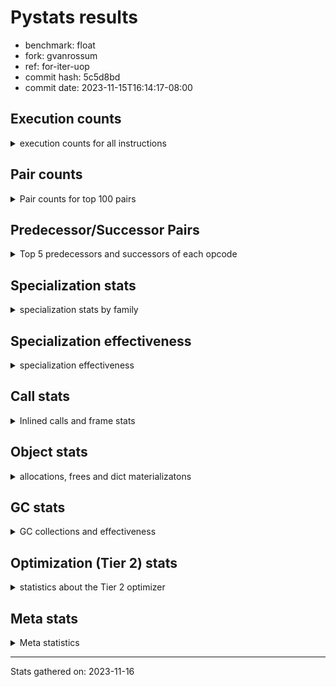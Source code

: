 
# Pystats results

- benchmark: float
- fork: gvanrossum
- ref: for-iter-uop
- commit hash: 5c5d8bd
- commit date: 2023-11-15T16:14:17-08:00

## Execution counts

<details>
<summary> execution counts for all instructions </summary>

|Name | Count | Self | Cumulative | Miss ratio | 
|---|---:|---:|---:|---:|
| LOAD_FAST | 247,999,920 | 25.0% | 25.0% |  |
| LOAD_ATTR_SLOT | 119,998,940 | 12.1% | 37.1% |  |
| STORE_FAST | 72,000,320 | 7.3% | 44.4% |  |
| STORE_ATTR_SLOT | 71,999,560 | 7.3% | 51.6% |  |
| BINARY_OP | 40,011,080 | 4.0% | 55.6% |  |
| LOAD_FAST_LOAD_FAST | 40,000,000 | 4.0% | 59.7% |  |
| LOAD_GLOBAL_MODULE | 32,000,100 | 3.2% | 62.9% |  |
| COPY | 32,000,000 | 3.2% | 66.1% |  |
| BINARY_OP_MULTIPLY_FLOAT | 31,999,920 | 3.2% | 69.4% |  |
| RESUME_CHECK | 24,000,040 | 2.4% | 71.8% | 0.0% |
| SWAP | 24,000,000 | 2.4% | 74.2% |  |
| CALL_BUILTIN_O | 23,999,940 | 2.4% | 76.6% |  |
| JUMP_BACKWARD | 23,999,920 | 2.4% | 79.0% |  |
| POP_JUMP_IF_FALSE | 23,999,840 | 2.4% | 81.5% |  |
| COMPARE_OP_FLOAT | 23,999,700 | 2.4% | 83.9% |  |
| LOAD_CONST | 16,000,400 | 1.6% | 85.5% |  |
| FOR_ITER_LIST | 16,000,040 | 1.6% | 87.1% |  |
| RETURN_CONST | 16,000,000 | 1.6% | 88.7% |  |
| BINARY_OP_ADD_FLOAT | 15,999,960 | 1.6% | 90.3% |  |
| CALL_PY_EXACT_ARGS | 15,999,940 | 1.6% | 91.9% |  |
| LOAD_ATTR_METHOD_NO_DICT | 15,999,880 | 1.6% | 93.5% |  |
| JUMP_FORWARD | 15,993,440 | 1.6% | 95.2% |  |
| CALL | 8,002,820 | 0.8% | 96.0% |  |
| POP_TOP | 8,000,160 | 0.8% | 96.8% |  |
| RETURN_VALUE | 8,000,160 | 0.8% | 97.6% |  |
| INTERPRETER_EXIT | 8,000,080 | 0.8% | 98.4% |  |
| FOR_ITER_RANGE | 8,000,060 | 0.8% | 99.2% |  |
| STORE_SUBSCR_LIST_INT | 7,999,980 | 0.8% | 100.0% |  |
| LOAD_ATTR | 840 | 0.0% | 100.0% |  |
| PUSH_NULL | 400 | 0.0% | 100.0% |  |
| STORE_ATTR | 400 | 0.0% | 100.0% |  |
| LOAD_GLOBAL | 320 | 0.0% | 100.0% |  |
| GET_ITER | 240 | 0.0% | 100.0% |  |
| COMPARE_OP | 160 | 0.0% | 100.0% |  |
| LOAD_DEREF | 160 | 0.0% | 100.0% |  |
| RESUME | 120 | 0.0% | 100.0% | 9,483.3% |
| FOR_ITER | 120 | 0.0% | 100.0% |  |
| LOAD_ATTR_MODULE | 120 | 0.0% | 100.0% |  |
| BINARY_SLICE | 80 | 0.0% | 100.0% |  |
| NOP | 80 | 0.0% | 100.0% |  |
| BUILD_LIST | 80 | 0.0% | 100.0% |  |
| CALL_FUNCTION_EX | 80 | 0.0% | 100.0% |  |
| COPY_FREE_VARS | 80 | 0.0% | 100.0% |  |
| BINARY_OP_SUBTRACT_FLOAT | 60 | 0.0% | 100.0% |  |
| BINARY_SUBSCR_LIST_INT | 60 | 0.0% | 100.0% |  |
| CALL_BUILTIN_CLASS | 60 | 0.0% | 100.0% |  |
| COMPARE_OP_INT | 60 | 0.0% | 100.0% |  |
| LOAD_GLOBAL_BUILTIN | 60 | 0.0% | 100.0% |  |
| BINARY_SUBSCR | 40 | 0.0% | 100.0% |  |
| STORE_SUBSCR | 40 | 0.0% | 100.0% |  |


</details>

## Pair counts

<details>
<summary> Pair counts for top 100 pairs </summary>

|Pair | Count | Self | Cumulative | 
|---|---:|---:|---:|
| LOAD_FAST LOAD_ATTR_SLOT | 95,998,720 | 9.7% | 9.7% |
| LOAD_ATTR_SLOT LOAD_FAST | 56,005,900 | 5.6% | 15.3% |
| LOAD_FAST STORE_ATTR_SLOT | 47,999,480 | 4.8% | 20.2% |
| STORE_FAST LOAD_FAST | 40,000,240 | 4.0% | 24.2% |
| STORE_ATTR_SLOT LOAD_FAST | 39,999,640 | 4.0% | 28.2% |
| LOAD_FAST_LOAD_FAST BINARY_OP_MULTIPLY_FLOAT | 31,999,840 | 3.2% | 31.5% |
| LOAD_FAST BINARY_OP | 24,000,120 | 2.4% | 33.9% |
| BINARY_OP SWAP | 24,000,000 | 2.4% | 36.3% |
| LOAD_FAST COPY | 24,000,000 | 2.4% | 38.7% |
| LOAD_GLOBAL_MODULE LOAD_FAST | 24,000,000 | 2.4% | 41.1% |
| LOAD_ATTR_SLOT STORE_FAST | 23,999,940 | 2.4% | 43.5% |
| COPY LOAD_ATTR_SLOT | 23,999,880 | 2.4% | 46.0% |
| STORE_FAST LOAD_GLOBAL_MODULE | 23,999,880 | 2.4% | 48.4% |
| SWAP STORE_ATTR_SLOT | 23,999,880 | 2.4% | 50.8% |
| POP_JUMP_IF_FALSE LOAD_FAST | 23,999,840 | 2.4% | 53.2% |
| COMPARE_OP_FLOAT POP_JUMP_IF_FALSE | 23,999,700 | 2.4% | 55.6% |
| LOAD_ATTR_SLOT COMPARE_OP_FLOAT | 23,999,640 | 2.4% | 58.1% |
| BINARY_OP LOAD_FAST | 16,000,000 | 1.6% | 59.7% |
| LOAD_CONST BINARY_OP | 16,000,000 | 1.6% | 61.3% |
| STORE_ATTR_SLOT RETURN_CONST | 15,999,960 | 1.6% | 62.9% |
| CALL_PY_EXACT_ARGS RESUME_CHECK | 15,999,940 | 1.6% | 64.5% |
| RESUME_CHECK LOAD_FAST | 15,999,940 | 1.6% | 66.1% |
| LOAD_FAST CALL_BUILTIN_O | 15,999,920 | 1.6% | 67.7% |
| BINARY_OP_MULTIPLY_FLOAT BINARY_OP_ADD_FLOAT | 15,999,920 | 1.6% | 69.4% |
| JUMP_BACKWARD FOR_ITER_LIST | 15,999,880 | 1.6% | 71.0% |
| FOR_ITER_LIST STORE_FAST | 15,999,880 | 1.6% | 72.6% |
| LOAD_FAST LOAD_ATTR_METHOD_NO_DICT | 15,999,840 | 1.6% | 74.2% |
| JUMP_FORWARD LOAD_FAST | 15,993,440 | 1.6% | 75.8% |
| LOAD_ATTR_SLOT JUMP_FORWARD | 15,993,400 | 1.6% | 77.4% |
| LOAD_FAST CALL | 8,000,200 | 0.8% | 78.2% |
| LOAD_FAST RETURN_VALUE | 8,000,080 | 0.8% | 79.0% |
| CACHE RESUME_CHECK | 8,000,040 | 0.8% | 79.8% |
| POP_TOP JUMP_BACKWARD | 8,000,000 | 0.8% | 80.6% |
| CALL LOAD_FAST_LOAD_FAST | 8,000,000 | 0.8% | 81.4% |
| COPY LOAD_FAST | 8,000,000 | 0.8% | 82.3% |
| RETURN_CONST INTERPRETER_EXIT | 8,000,000 | 0.8% | 83.1% |
| RETURN_CONST POP_TOP | 8,000,000 | 0.8% | 83.9% |
| RESUME_CHECK LOAD_GLOBAL_MODULE | 8,000,000 | 0.8% | 84.7% |
| JUMP_BACKWARD FOR_ITER_RANGE | 7,999,980 | 0.8% | 85.5% |
| BINARY_OP_ADD_FLOAT LOAD_FAST_LOAD_FAST | 7,999,980 | 0.8% | 86.3% |
| BINARY_OP_MULTIPLY_FLOAT LOAD_CONST | 7,999,980 | 0.8% | 87.1% |
| BINARY_OP_MULTIPLY_FLOAT LOAD_FAST_LOAD_FAST | 7,999,980 | 0.8% | 87.9% |
| CALL_BUILTIN_O COPY | 7,999,980 | 0.8% | 88.7% |
| CALL_BUILTIN_O LOAD_CONST | 7,999,980 | 0.8% | 89.5% |
| CALL_BUILTIN_O STORE_FAST | 7,999,980 | 0.8% | 90.3% |
| FOR_ITER_RANGE STORE_FAST | 7,999,980 | 0.8% | 91.1% |
| LOAD_GLOBAL_MODULE LOAD_FAST_LOAD_FAST | 7,999,980 | 0.8% | 91.9% |
| STORE_ATTR_SLOT LOAD_FAST_LOAD_FAST | 7,999,980 | 0.8% | 92.7% |
| STORE_ATTR_SLOT STORE_FAST | 7,999,980 | 0.8% | 93.5% |
| STORE_SUBSCR_LIST_INT JUMP_BACKWARD | 7,999,980 | 0.8% | 94.4% |
| LOAD_FAST_LOAD_FAST STORE_SUBSCR_LIST_INT | 7,999,960 | 0.8% | 95.2% |
| BINARY_OP_ADD_FLOAT CALL_BUILTIN_O | 7,999,960 | 0.8% | 96.0% |
| LOAD_ATTR_METHOD_NO_DICT CALL_PY_EXACT_ARGS | 7,999,960 | 0.8% | 96.8% |
| RETURN_VALUE STORE_FAST | 7,999,920 | 0.8% | 97.6% |
| LOAD_FAST CALL_PY_EXACT_ARGS | 7,999,920 | 0.8% | 98.4% |
| STORE_FAST JUMP_BACKWARD | 7,999,920 | 0.8% | 99.2% |
| LOAD_ATTR_METHOD_NO_DICT LOAD_FAST | 7,999,900 | 0.8% | 100.0% |
| BINARY_OP BINARY_OP | 10,760 | 0.0% | 100.0% |
| CALL CALL | 2,220 | 0.0% | 100.0% |
| LOAD_FAST LOAD_ATTR | 640 | 0.0% | 100.0% |
| LOAD_ATTR LOAD_ATTR_SLOT | 340 | 0.0% | 100.0% |
| PUSH_NULL CALL | 320 | 0.0% | 100.0% |
| LOAD_FAST STORE_ATTR | 280 | 0.0% | 100.0% |
| LOAD_FAST PUSH_NULL | 240 | 0.0% | 100.0% |
| LOAD_FAST LOAD_CONST | 240 | 0.0% | 100.0% |
| LOAD_ATTR LOAD_FAST | 200 | 0.0% | 100.0% |
| STORE_ATTR STORE_ATTR_SLOT | 200 | 0.0% | 100.0% |
| CALL POP_TOP | 160 | 0.0% | 100.0% |
| LOAD_FAST_LOAD_FAST BINARY_OP | 160 | 0.0% | 100.0% |
| STORE_FAST LOAD_GLOBAL | 160 | 0.0% | 100.0% |
| LOAD_GLOBAL LOAD_GLOBAL_MODULE | 140 | 0.0% | 100.0% |
| GET_ITER FOR_ITER_LIST | 120 | 0.0% | 100.0% |
| COPY LOAD_ATTR | 120 | 0.0% | 100.0% |
| STORE_ATTR LOAD_FAST | 120 | 0.0% | 100.0% |
| SWAP STORE_ATTR | 120 | 0.0% | 100.0% |
| BINARY_OP STORE_FAST | 100 | 0.0% | 100.0% |
| CALL STORE_FAST | 100 | 0.0% | 100.0% |
| LOAD_GLOBAL LOAD_FAST | 100 | 0.0% | 100.0% |
| BINARY_SLICE GET_ITER | 80 | 0.0% | 100.0% |
| NOP LOAD_DEREF | 80 | 0.0% | 100.0% |
| POP_TOP NOP | 80 | 0.0% | 100.0% |
| POP_TOP LOAD_FAST | 80 | 0.0% | 100.0% |
| PUSH_NULL LOAD_FAST | 80 | 0.0% | 100.0% |
| RETURN_VALUE INTERPRETER_EXIT | 80 | 0.0% | 100.0% |
| RETURN_VALUE RETURN_VALUE | 80 | 0.0% | 100.0% |
| BINARY_OP BINARY_OP_MULTIPLY_FLOAT | 80 | 0.0% | 100.0% |
| BUILD_LIST LOAD_FAST | 80 | 0.0% | 100.0% |
| CALL LOAD_FAST | 80 | 0.0% | 100.0% |
| CALL_FUNCTION_EX COPY_FREE_VARS | 80 | 0.0% | 100.0% |
| COMPARE_OP POP_JUMP_IF_FALSE | 80 | 0.0% | 100.0% |
| LOAD_ATTR STORE_FAST | 80 | 0.0% | 100.0% |
| LOAD_CONST BINARY_SLICE | 80 | 0.0% | 100.0% |
| LOAD_CONST BUILD_LIST | 80 | 0.0% | 100.0% |
| LOAD_CONST LOAD_CONST | 80 | 0.0% | 100.0% |
| LOAD_DEREF PUSH_NULL | 80 | 0.0% | 100.0% |
| LOAD_DEREF STORE_FAST | 80 | 0.0% | 100.0% |
| LOAD_FAST GET_ITER | 80 | 0.0% | 100.0% |
| LOAD_FAST CALL_FUNCTION_EX | 80 | 0.0% | 100.0% |
| STORE_FAST LOAD_DEREF | 80 | 0.0% | 100.0% |
| FOR_ITER_LIST LOAD_FAST | 80 | 0.0% | 100.0% |


</details>

## Predecessor/Successor Pairs

<details>
<summary> Top 5 predecessors and successors of each opcode </summary>

### BINARY_SLICE

<details>
<summary> Successors and predecessors for BINARY_SLICE </summary>

|Predecessors | Count | Percentage | 
|---|---:|---:|
| LOAD_CONST | 80 | 100.0% |

|Successors | Count | Percentage | 
|---|---:|---:|
| GET_ITER | 80 | 100.0% |


</details>

### CACHE

<details>
<summary> Successors and predecessors for CACHE </summary>

|Successors | Count | Percentage | 
|---|---:|---:|
| RESUME_CHECK | 8,000,040 | 100.0% |
| RESUME | 40 | 0.0% |


</details>

### BINARY_SUBSCR

<details>
<summary> Successors and predecessors for BINARY_SUBSCR </summary>

|Predecessors | Count | Percentage | 
|---|---:|---:|
| LOAD_CONST | 40 | 100.0% |

|Successors | Count | Percentage | 
|---|---:|---:|
| STORE_FAST | 20 | 50.0% |
| BINARY_SUBSCR_LIST_INT | 20 | 50.0% |


</details>

### GET_ITER

<details>
<summary> Successors and predecessors for GET_ITER </summary>

|Predecessors | Count | Percentage | 
|---|---:|---:|
| BINARY_SLICE | 80 | 33.3% |
| LOAD_FAST | 80 | 33.3% |
| CALL_BUILTIN_CLASS | 60 | 25.0% |
| CALL | 20 | 8.3% |

|Successors | Count | Percentage | 
|---|---:|---:|
| FOR_ITER_LIST | 120 | 50.0% |
| FOR_ITER | 60 | 25.0% |
| FOR_ITER_RANGE | 60 | 25.0% |


</details>

### INTERPRETER_EXIT

<details>
<summary> Successors and predecessors for INTERPRETER_EXIT </summary>

|Predecessors | Count | Percentage | 
|---|---:|---:|
| RETURN_CONST | 8,000,000 | 100.0% |
| RETURN_VALUE | 80 | 0.0% |


</details>

### NOP

<details>
<summary> Successors and predecessors for NOP </summary>

|Predecessors | Count | Percentage | 
|---|---:|---:|
| POP_TOP | 80 | 100.0% |

|Successors | Count | Percentage | 
|---|---:|---:|
| LOAD_DEREF | 80 | 100.0% |


</details>

### POP_TOP

<details>
<summary> Successors and predecessors for POP_TOP </summary>

|Predecessors | Count | Percentage | 
|---|---:|---:|
| RETURN_CONST | 8,000,000 | 100.0% |
| CALL | 160 | 0.0% |

|Successors | Count | Percentage | 
|---|---:|---:|
| JUMP_BACKWARD | 8,000,000 | 100.0% |
| NOP | 80 | 0.0% |
| LOAD_FAST | 80 | 0.0% |


</details>

### PUSH_NULL

<details>
<summary> Successors and predecessors for PUSH_NULL </summary>

|Predecessors | Count | Percentage | 
|---|---:|---:|
| LOAD_FAST | 240 | 60.0% |
| LOAD_DEREF | 80 | 20.0% |
| LOAD_ATTR_MODULE | 60 | 15.0% |
| LOAD_ATTR | 20 | 5.0% |

|Successors | Count | Percentage | 
|---|---:|---:|
| CALL | 320 | 80.0% |
| LOAD_FAST | 80 | 20.0% |


</details>

### RETURN_VALUE

<details>
<summary> Successors and predecessors for RETURN_VALUE </summary>

|Predecessors | Count | Percentage | 
|---|---:|---:|
| LOAD_FAST | 8,000,080 | 100.0% |
| RETURN_VALUE | 80 | 0.0% |

|Successors | Count | Percentage | 
|---|---:|---:|
| STORE_FAST | 7,999,920 | 100.0% |
| INTERPRETER_EXIT | 80 | 0.0% |
| RETURN_VALUE | 80 | 0.0% |
| LOAD_GLOBAL | 40 | 0.0% |
| LOAD_GLOBAL_MODULE | 40 | 0.0% |


</details>

### STORE_SUBSCR

<details>
<summary> Successors and predecessors for STORE_SUBSCR </summary>

|Predecessors | Count | Percentage | 
|---|---:|---:|
| LOAD_FAST_LOAD_FAST | 40 | 100.0% |

|Successors | Count | Percentage | 
|---|---:|---:|
| JUMP_BACKWARD | 20 | 50.0% |
| STORE_SUBSCR_LIST_INT | 20 | 50.0% |


</details>

### BINARY_OP

<details>
<summary> Successors and predecessors for BINARY_OP </summary>

|Predecessors | Count | Percentage | 
|---|---:|---:|
| LOAD_FAST | 24,000,120 | 60.0% |
| LOAD_CONST | 16,000,000 | 40.0% |
| BINARY_OP | 10,760 | 0.0% |
| LOAD_FAST_LOAD_FAST | 160 | 0.0% |
| BINARY_OP_MULTIPLY_FLOAT | 40 | 0.0% |

|Successors | Count | Percentage | 
|---|---:|---:|
| SWAP | 24,000,000 | 60.0% |
| LOAD_FAST | 16,000,000 | 40.0% |
| BINARY_OP | 10,760 | 0.0% |
| STORE_FAST | 100 | 0.0% |
| BINARY_OP_MULTIPLY_FLOAT | 80 | 0.0% |


</details>

### BUILD_LIST

<details>
<summary> Successors and predecessors for BUILD_LIST </summary>

|Predecessors | Count | Percentage | 
|---|---:|---:|
| LOAD_CONST | 80 | 100.0% |

|Successors | Count | Percentage | 
|---|---:|---:|
| LOAD_FAST | 80 | 100.0% |


</details>

### CALL

<details>
<summary> Successors and predecessors for CALL </summary>

|Predecessors | Count | Percentage | 
|---|---:|---:|
| LOAD_FAST | 8,000,200 | 100.0% |
| CALL | 2,220 | 0.0% |
| PUSH_NULL | 320 | 0.0% |
| BINARY_OP | 20 | 0.0% |
| LOAD_ATTR | 20 | 0.0% |

|Successors | Count | Percentage | 
|---|---:|---:|
| LOAD_FAST_LOAD_FAST | 8,000,000 | 100.0% |
| CALL | 2,220 | 0.0% |
| POP_TOP | 160 | 0.0% |
| STORE_FAST | 100 | 0.0% |
| LOAD_FAST | 80 | 0.0% |


</details>

### CALL_FUNCTION_EX

<details>
<summary> Successors and predecessors for CALL_FUNCTION_EX </summary>

|Predecessors | Count | Percentage | 
|---|---:|---:|
| LOAD_FAST | 80 | 100.0% |

|Successors | Count | Percentage | 
|---|---:|---:|
| COPY_FREE_VARS | 80 | 100.0% |


</details>

### COMPARE_OP

<details>
<summary> Successors and predecessors for COMPARE_OP </summary>

|Predecessors | Count | Percentage | 
|---|---:|---:|
| LOAD_ATTR | 60 | 37.5% |
| LOAD_ATTR_SLOT | 60 | 37.5% |
| LOAD_CONST | 40 | 25.0% |

|Successors | Count | Percentage | 
|---|---:|---:|
| POP_JUMP_IF_FALSE | 80 | 50.0% |
| COMPARE_OP_FLOAT | 60 | 37.5% |
| COMPARE_OP_INT | 20 | 12.5% |


</details>

### COPY

<details>
<summary> Successors and predecessors for COPY </summary>

|Predecessors | Count | Percentage | 
|---|---:|---:|
| LOAD_FAST | 24,000,000 | 75.0% |
| CALL_BUILTIN_O | 7,999,980 | 25.0% |
| CALL | 20 | 0.0% |

|Successors | Count | Percentage | 
|---|---:|---:|
| LOAD_ATTR_SLOT | 23,999,880 | 75.0% |
| LOAD_FAST | 8,000,000 | 25.0% |
| LOAD_ATTR | 120 | 0.0% |


</details>

### COPY_FREE_VARS

<details>
<summary> Successors and predecessors for COPY_FREE_VARS </summary>

|Predecessors | Count | Percentage | 
|---|---:|---:|
| CALL_FUNCTION_EX | 80 | 100.0% |

|Successors | Count | Percentage | 
|---|---:|---:|
| RESUME_CHECK | 60 | 75.0% |
| RESUME | 20 | 25.0% |


</details>

### FOR_ITER

<details>
<summary> Successors and predecessors for FOR_ITER </summary>

|Predecessors | Count | Percentage | 
|---|---:|---:|
| GET_ITER | 60 | 50.0% |
| JUMP_BACKWARD | 60 | 50.0% |

|Successors | Count | Percentage | 
|---|---:|---:|
| STORE_FAST | 60 | 50.0% |
| FOR_ITER_LIST | 40 | 33.3% |
| FOR_ITER_RANGE | 20 | 16.7% |


</details>

### JUMP_BACKWARD

<details>
<summary> Successors and predecessors for JUMP_BACKWARD </summary>

|Predecessors | Count | Percentage | 
|---|---:|---:|
| POP_TOP | 8,000,000 | 33.3% |
| STORE_SUBSCR_LIST_INT | 7,999,980 | 33.3% |
| STORE_FAST | 7,999,920 | 33.3% |
| STORE_SUBSCR | 20 | 0.0% |

|Successors | Count | Percentage | 
|---|---:|---:|
| FOR_ITER_LIST | 15,999,880 | 66.7% |
| FOR_ITER_RANGE | 7,999,980 | 33.3% |
| FOR_ITER | 60 | 0.0% |


</details>

### JUMP_FORWARD

<details>
<summary> Successors and predecessors for JUMP_FORWARD </summary>

|Predecessors | Count | Percentage | 
|---|---:|---:|
| LOAD_ATTR_SLOT | 15,993,400 | 100.0% |
| LOAD_ATTR | 40 | 0.0% |

|Successors | Count | Percentage | 
|---|---:|---:|
| LOAD_FAST | 15,993,440 | 100.0% |


</details>

### LOAD_ATTR

<details>
<summary> Successors and predecessors for LOAD_ATTR </summary>

|Predecessors | Count | Percentage | 
|---|---:|---:|
| LOAD_FAST | 640 | 76.2% |
| COPY | 120 | 14.3% |
| LOAD_GLOBAL | 40 | 4.8% |
| LOAD_GLOBAL_MODULE | 40 | 4.8% |

|Successors | Count | Percentage | 
|---|---:|---:|
| LOAD_ATTR_SLOT | 340 | 40.5% |
| LOAD_FAST | 200 | 23.8% |
| STORE_FAST | 80 | 9.5% |
| COMPARE_OP | 60 | 7.1% |
| JUMP_FORWARD | 40 | 4.8% |


</details>

### LOAD_CONST

<details>
<summary> Successors and predecessors for LOAD_CONST </summary>

|Predecessors | Count | Percentage | 
|---|---:|---:|
| BINARY_OP_MULTIPLY_FLOAT | 7,999,980 | 50.0% |
| CALL_BUILTIN_O | 7,999,980 | 50.0% |
| LOAD_FAST | 240 | 0.0% |
| LOAD_CONST | 80 | 0.0% |
| RESUME_CHECK | 60 | 0.0% |

|Successors | Count | Percentage | 
|---|---:|---:|
| BINARY_OP | 16,000,000 | 100.0% |
| BINARY_SLICE | 80 | 0.0% |
| BUILD_LIST | 80 | 0.0% |
| LOAD_CONST | 80 | 0.0% |
| BINARY_SUBSCR | 40 | 0.0% |


</details>

### LOAD_DEREF

<details>
<summary> Successors and predecessors for LOAD_DEREF </summary>

|Predecessors | Count | Percentage | 
|---|---:|---:|
| NOP | 80 | 50.0% |
| STORE_FAST | 80 | 50.0% |

|Successors | Count | Percentage | 
|---|---:|---:|
| PUSH_NULL | 80 | 50.0% |
| STORE_FAST | 80 | 50.0% |


</details>

### LOAD_FAST

<details>
<summary> Successors and predecessors for LOAD_FAST </summary>

|Predecessors | Count | Percentage | 
|---|---:|---:|
| LOAD_ATTR_SLOT | 56,005,900 | 22.6% |
| STORE_FAST | 40,000,240 | 16.1% |
| STORE_ATTR_SLOT | 39,999,640 | 16.1% |
| LOAD_GLOBAL_MODULE | 24,000,000 | 9.7% |
| POP_JUMP_IF_FALSE | 23,999,840 | 9.7% |

|Successors | Count | Percentage | 
|---|---:|---:|
| LOAD_ATTR_SLOT | 95,998,720 | 38.7% |
| STORE_ATTR_SLOT | 47,999,480 | 19.4% |
| BINARY_OP | 24,000,120 | 9.7% |
| COPY | 24,000,000 | 9.7% |
| CALL_BUILTIN_O | 15,999,920 | 6.5% |


</details>

### LOAD_FAST_LOAD_FAST

<details>
<summary> Successors and predecessors for LOAD_FAST_LOAD_FAST </summary>

|Predecessors | Count | Percentage | 
|---|---:|---:|
| CALL | 8,000,000 | 20.0% |
| BINARY_OP_ADD_FLOAT | 7,999,980 | 20.0% |
| BINARY_OP_MULTIPLY_FLOAT | 7,999,980 | 20.0% |
| LOAD_GLOBAL_MODULE | 7,999,980 | 20.0% |
| STORE_ATTR_SLOT | 7,999,980 | 20.0% |

|Successors | Count | Percentage | 
|---|---:|---:|
| BINARY_OP_MULTIPLY_FLOAT | 31,999,840 | 80.0% |
| STORE_SUBSCR_LIST_INT | 7,999,960 | 20.0% |
| BINARY_OP | 160 | 0.0% |
| STORE_SUBSCR | 40 | 0.0% |


</details>

### LOAD_GLOBAL

<details>
<summary> Successors and predecessors for LOAD_GLOBAL </summary>

|Predecessors | Count | Percentage | 
|---|---:|---:|
| STORE_FAST | 160 | 50.0% |
| RETURN_VALUE | 40 | 12.5% |
| RESUME | 40 | 12.5% |
| FOR_ITER_LIST | 40 | 12.5% |
| RESUME_CHECK | 40 | 12.5% |

|Successors | Count | Percentage | 
|---|---:|---:|
| LOAD_GLOBAL_MODULE | 140 | 43.8% |
| LOAD_FAST | 100 | 31.2% |
| LOAD_ATTR | 40 | 12.5% |
| LOAD_FAST_LOAD_FAST | 20 | 6.2% |
| LOAD_GLOBAL_BUILTIN | 20 | 6.2% |


</details>

### POP_JUMP_IF_FALSE

<details>
<summary> Successors and predecessors for POP_JUMP_IF_FALSE </summary>

|Predecessors | Count | Percentage | 
|---|---:|---:|
| COMPARE_OP_FLOAT | 23,999,700 | 100.0% |
| COMPARE_OP | 80 | 0.0% |
| COMPARE_OP_INT | 60 | 0.0% |

|Successors | Count | Percentage | 
|---|---:|---:|
| LOAD_FAST | 23,999,840 | 100.0% |


</details>

### RETURN_CONST

<details>
<summary> Successors and predecessors for RETURN_CONST </summary>

|Predecessors | Count | Percentage | 
|---|---:|---:|
| STORE_ATTR_SLOT | 15,999,960 | 100.0% |
| STORE_ATTR | 40 | 0.0% |

|Successors | Count | Percentage | 
|---|---:|---:|
| INTERPRETER_EXIT | 8,000,000 | 50.0% |
| POP_TOP | 8,000,000 | 50.0% |


</details>

### STORE_ATTR

<details>
<summary> Successors and predecessors for STORE_ATTR </summary>

|Predecessors | Count | Percentage | 
|---|---:|---:|
| LOAD_FAST | 280 | 70.0% |
| SWAP | 120 | 30.0% |

|Successors | Count | Percentage | 
|---|---:|---:|
| STORE_ATTR_SLOT | 200 | 50.0% |
| LOAD_FAST | 120 | 30.0% |
| RETURN_CONST | 40 | 10.0% |
| LOAD_FAST_LOAD_FAST | 20 | 5.0% |
| STORE_FAST | 20 | 5.0% |


</details>

### STORE_FAST

<details>
<summary> Successors and predecessors for STORE_FAST </summary>

|Predecessors | Count | Percentage | 
|---|---:|---:|
| LOAD_ATTR_SLOT | 23,999,940 | 33.3% |
| FOR_ITER_LIST | 15,999,880 | 22.2% |
| CALL_BUILTIN_O | 7,999,980 | 11.1% |
| FOR_ITER_RANGE | 7,999,980 | 11.1% |
| STORE_ATTR_SLOT | 7,999,980 | 11.1% |

|Successors | Count | Percentage | 
|---|---:|---:|
| LOAD_FAST | 40,000,240 | 55.6% |
| LOAD_GLOBAL_MODULE | 23,999,880 | 33.3% |
| JUMP_BACKWARD | 7,999,920 | 11.1% |
| LOAD_GLOBAL | 160 | 0.0% |
| LOAD_DEREF | 80 | 0.0% |


</details>

### SWAP

<details>
<summary> Successors and predecessors for SWAP </summary>

|Predecessors | Count | Percentage | 
|---|---:|---:|
| BINARY_OP | 24,000,000 | 100.0% |

|Successors | Count | Percentage | 
|---|---:|---:|
| STORE_ATTR_SLOT | 23,999,880 | 100.0% |
| STORE_ATTR | 120 | 0.0% |


</details>

### RESUME

<details>
<summary> Successors and predecessors for RESUME </summary>

|Predecessors | Count | Percentage | 
|---|---:|---:|
| CALL | 60 | 50.0% |
| CACHE | 40 | 33.3% |
| COPY_FREE_VARS | 20 | 16.7% |

|Successors | Count | Percentage | 
|---|---:|---:|
| LOAD_FAST | 60 | 50.0% |
| LOAD_GLOBAL | 40 | 33.3% |
| LOAD_CONST | 20 | 16.7% |


</details>

### BINARY_OP_ADD_FLOAT

<details>
<summary> Successors and predecessors for BINARY_OP_ADD_FLOAT </summary>

|Predecessors | Count | Percentage | 
|---|---:|---:|
| BINARY_OP_MULTIPLY_FLOAT | 15,999,920 | 100.0% |
| BINARY_OP | 40 | 0.0% |

|Successors | Count | Percentage | 
|---|---:|---:|
| LOAD_FAST_LOAD_FAST | 7,999,980 | 50.0% |
| CALL_BUILTIN_O | 7,999,960 | 50.0% |
| CALL | 20 | 0.0% |


</details>

### BINARY_OP_MULTIPLY_FLOAT

<details>
<summary> Successors and predecessors for BINARY_OP_MULTIPLY_FLOAT </summary>

|Predecessors | Count | Percentage | 
|---|---:|---:|
| LOAD_FAST_LOAD_FAST | 31,999,840 | 100.0% |
| BINARY_OP | 80 | 0.0% |

|Successors | Count | Percentage | 
|---|---:|---:|
| BINARY_OP_ADD_FLOAT | 15,999,920 | 50.0% |
| LOAD_CONST | 7,999,980 | 25.0% |
| LOAD_FAST_LOAD_FAST | 7,999,980 | 25.0% |
| BINARY_OP | 40 | 0.0% |


</details>

### BINARY_OP_SUBTRACT_FLOAT

<details>
<summary> Successors and predecessors for BINARY_OP_SUBTRACT_FLOAT </summary>

|Predecessors | Count | Percentage | 
|---|---:|---:|
| LOAD_FAST | 40 | 66.7% |
| BINARY_OP | 20 | 33.3% |

|Successors | Count | Percentage | 
|---|---:|---:|
| STORE_FAST | 60 | 100.0% |


</details>

### BINARY_SUBSCR_LIST_INT

<details>
<summary> Successors and predecessors for BINARY_SUBSCR_LIST_INT </summary>

|Predecessors | Count | Percentage | 
|---|---:|---:|
| LOAD_CONST | 40 | 66.7% |
| BINARY_SUBSCR | 20 | 33.3% |

|Successors | Count | Percentage | 
|---|---:|---:|
| STORE_FAST | 60 | 100.0% |


</details>

### CALL_BUILTIN_CLASS

<details>
<summary> Successors and predecessors for CALL_BUILTIN_CLASS </summary>

|Predecessors | Count | Percentage | 
|---|---:|---:|
| LOAD_FAST | 40 | 66.7% |
| CALL | 20 | 33.3% |

|Successors | Count | Percentage | 
|---|---:|---:|
| GET_ITER | 60 | 100.0% |


</details>

### CALL_BUILTIN_O

<details>
<summary> Successors and predecessors for CALL_BUILTIN_O </summary>

|Predecessors | Count | Percentage | 
|---|---:|---:|
| LOAD_FAST | 15,999,920 | 66.7% |
| BINARY_OP_ADD_FLOAT | 7,999,960 | 33.3% |
| CALL | 60 | 0.0% |

|Successors | Count | Percentage | 
|---|---:|---:|
| COPY | 7,999,980 | 33.3% |
| LOAD_CONST | 7,999,980 | 33.3% |
| STORE_FAST | 7,999,980 | 33.3% |


</details>

### CALL_PY_EXACT_ARGS

<details>
<summary> Successors and predecessors for CALL_PY_EXACT_ARGS </summary>

|Predecessors | Count | Percentage | 
|---|---:|---:|
| LOAD_ATTR_METHOD_NO_DICT | 7,999,960 | 50.0% |
| LOAD_FAST | 7,999,920 | 50.0% |
| CALL | 60 | 0.0% |

|Successors | Count | Percentage | 
|---|---:|---:|
| RESUME_CHECK | 15,999,940 | 100.0% |


</details>

### COMPARE_OP_FLOAT

<details>
<summary> Successors and predecessors for COMPARE_OP_FLOAT </summary>

|Predecessors | Count | Percentage | 
|---|---:|---:|
| LOAD_ATTR_SLOT | 23,999,640 | 100.0% |
| COMPARE_OP | 60 | 0.0% |

|Successors | Count | Percentage | 
|---|---:|---:|
| POP_JUMP_IF_FALSE | 23,999,700 | 100.0% |


</details>

### COMPARE_OP_INT

<details>
<summary> Successors and predecessors for COMPARE_OP_INT </summary>

|Predecessors | Count | Percentage | 
|---|---:|---:|
| LOAD_CONST | 40 | 66.7% |
| COMPARE_OP | 20 | 33.3% |

|Successors | Count | Percentage | 
|---|---:|---:|
| POP_JUMP_IF_FALSE | 60 | 100.0% |


</details>

### FOR_ITER_LIST

<details>
<summary> Successors and predecessors for FOR_ITER_LIST </summary>

|Predecessors | Count | Percentage | 
|---|---:|---:|
| JUMP_BACKWARD | 15,999,880 | 100.0% |
| GET_ITER | 120 | 0.0% |
| FOR_ITER | 40 | 0.0% |

|Successors | Count | Percentage | 
|---|---:|---:|
| STORE_FAST | 15,999,880 | 100.0% |
| LOAD_FAST | 80 | 0.0% |
| LOAD_GLOBAL | 40 | 0.0% |
| LOAD_GLOBAL_MODULE | 40 | 0.0% |


</details>

### FOR_ITER_RANGE

<details>
<summary> Successors and predecessors for FOR_ITER_RANGE </summary>

|Predecessors | Count | Percentage | 
|---|---:|---:|
| JUMP_BACKWARD | 7,999,980 | 100.0% |
| GET_ITER | 60 | 0.0% |
| FOR_ITER | 20 | 0.0% |

|Successors | Count | Percentage | 
|---|---:|---:|
| STORE_FAST | 7,999,980 | 100.0% |
| LOAD_FAST | 80 | 0.0% |


</details>

### LOAD_ATTR_METHOD_NO_DICT

<details>
<summary> Successors and predecessors for LOAD_ATTR_METHOD_NO_DICT </summary>

|Predecessors | Count | Percentage | 
|---|---:|---:|
| LOAD_FAST | 15,999,840 | 100.0% |
| LOAD_ATTR | 40 | 0.0% |

|Successors | Count | Percentage | 
|---|---:|---:|
| CALL_PY_EXACT_ARGS | 7,999,960 | 50.0% |
| LOAD_FAST | 7,999,900 | 50.0% |
| CALL | 20 | 0.0% |


</details>

### LOAD_ATTR_MODULE

<details>
<summary> Successors and predecessors for LOAD_ATTR_MODULE </summary>

|Predecessors | Count | Percentage | 
|---|---:|---:|
| LOAD_GLOBAL_MODULE | 80 | 66.7% |
| LOAD_ATTR | 40 | 33.3% |

|Successors | Count | Percentage | 
|---|---:|---:|
| PUSH_NULL | 60 | 50.0% |
| STORE_FAST | 60 | 50.0% |


</details>

### LOAD_ATTR_SLOT

<details>
<summary> Successors and predecessors for LOAD_ATTR_SLOT </summary>

|Predecessors | Count | Percentage | 
|---|---:|---:|
| LOAD_FAST | 95,998,720 | 80.0% |
| COPY | 23,999,880 | 20.0% |
| LOAD_ATTR | 340 | 0.0% |

|Successors | Count | Percentage | 
|---|---:|---:|
| LOAD_FAST | 56,005,900 | 46.7% |
| STORE_FAST | 23,999,940 | 20.0% |
| COMPARE_OP_FLOAT | 23,999,640 | 20.0% |
| JUMP_FORWARD | 15,993,400 | 13.3% |
| COMPARE_OP | 60 | 0.0% |


</details>

### LOAD_GLOBAL_BUILTIN

<details>
<summary> Successors and predecessors for LOAD_GLOBAL_BUILTIN </summary>

|Predecessors | Count | Percentage | 
|---|---:|---:|
| STORE_FAST | 40 | 66.7% |
| LOAD_GLOBAL | 20 | 33.3% |

|Successors | Count | Percentage | 
|---|---:|---:|
| LOAD_FAST | 60 | 100.0% |


</details>

### LOAD_GLOBAL_MODULE

<details>
<summary> Successors and predecessors for LOAD_GLOBAL_MODULE </summary>

|Predecessors | Count | Percentage | 
|---|---:|---:|
| STORE_FAST | 23,999,880 | 75.0% |
| RESUME_CHECK | 8,000,000 | 25.0% |
| LOAD_GLOBAL | 140 | 0.0% |
| RETURN_VALUE | 40 | 0.0% |
| FOR_ITER_LIST | 40 | 0.0% |

|Successors | Count | Percentage | 
|---|---:|---:|
| LOAD_FAST | 24,000,000 | 75.0% |
| LOAD_FAST_LOAD_FAST | 7,999,980 | 25.0% |
| LOAD_ATTR_MODULE | 80 | 0.0% |
| LOAD_ATTR | 40 | 0.0% |


</details>

### RESUME_CHECK

<details>
<summary> Successors and predecessors for RESUME_CHECK </summary>

|Predecessors | Count | Percentage | 
|---|---:|---:|
| CALL_PY_EXACT_ARGS | 15,999,940 | 66.7% |
| CACHE | 8,000,040 | 33.3% |
| COPY_FREE_VARS | 60 | 0.0% |

|Successors | Count | Percentage | 
|---|---:|---:|
| LOAD_FAST | 15,999,940 | 66.7% |
| LOAD_GLOBAL_MODULE | 8,000,000 | 33.3% |
| LOAD_CONST | 60 | 0.0% |
| LOAD_GLOBAL | 40 | 0.0% |


</details>

### STORE_ATTR_SLOT

<details>
<summary> Successors and predecessors for STORE_ATTR_SLOT </summary>

|Predecessors | Count | Percentage | 
|---|---:|---:|
| LOAD_FAST | 47,999,480 | 66.7% |
| SWAP | 23,999,880 | 33.3% |
| STORE_ATTR | 200 | 0.0% |

|Successors | Count | Percentage | 
|---|---:|---:|
| LOAD_FAST | 39,999,640 | 55.6% |
| RETURN_CONST | 15,999,960 | 22.2% |
| LOAD_FAST_LOAD_FAST | 7,999,980 | 11.1% |
| STORE_FAST | 7,999,980 | 11.1% |


</details>

### STORE_SUBSCR_LIST_INT

<details>
<summary> Successors and predecessors for STORE_SUBSCR_LIST_INT </summary>

|Predecessors | Count | Percentage | 
|---|---:|---:|
| LOAD_FAST_LOAD_FAST | 7,999,960 | 100.0% |
| STORE_SUBSCR | 20 | 0.0% |

|Successors | Count | Percentage | 
|---|---:|---:|
| JUMP_BACKWARD | 7,999,980 | 100.0% |


</details>


</details>

## Specialization stats

<details>
<summary> specialization stats by family </summary>

### BINARY_OP

<details>
<summary> specialization stats for BINARY_OP family </summary>

|Kind | Count | Ratio | 
|---|---:|---:|
|     deferred | 40,000,220 | 45.4% |
|          hit | 47,999,940 | 54.5% |

| | Count | Ratio | 
|---|---:|---:|
| Success | 140 | 1.3% |
| Failure | 10,720 | 98.7% |

|Failure kind | Count | Ratio | 
|---|---:|---:|
| true divide float | 6,420 | 59.9% |
| multiply different types | 2,160 | 20.1% |
| true divide different types | 2,140 | 20.0% |


</details>

### BINARY_SLICE

<details>
<summary> specialization stats for BINARY_SLICE family </summary>


</details>

### BINARY_SUBSCR

<details>
<summary> specialization stats for BINARY_SUBSCR family </summary>

|Kind | Count | Ratio | 
|---|---:|---:|
|     deferred | 20 | 20.0% |
|          hit | 60 | 60.0% |

| | Count | Ratio | 
|---|---:|---:|
| Success | 20 | 100.0% |
| Failure | 0 | 0.0% |


</details>

### CALL

<details>
<summary> specialization stats for CALL family </summary>

|Kind | Count | Ratio | 
|---|---:|---:|
|     deferred | 8,000,460 | 16.7% |
|          hit | 39,999,940 | 83.3% |

| | Count | Ratio | 
|---|---:|---:|
| Success | 140 | 5.9% |
| Failure | 2,220 | 94.1% |

|Failure kind | Count | Ratio | 
|---|---:|---:|
| no dict | 2,140 | 96.4% |
| cfunc noargs | 60 | 2.7% |
| other | 20 | 0.9% |


</details>

### COMPARE_OP

<details>
<summary> specialization stats for COMPARE_OP family </summary>

|Kind | Count | Ratio | 
|---|---:|---:|
|     deferred | 80 | 0.0% |
|          hit | 23,999,760 | 100.0% |

| | Count | Ratio | 
|---|---:|---:|
| Success | 80 | 100.0% |
| Failure | 0 | 0.0% |


</details>

### FOR_ITER

<details>
<summary> specialization stats for FOR_ITER family </summary>

|Kind | Count | Ratio | 
|---|---:|---:|
|     deferred | 60 | 0.0% |
|          hit | 24,000,100 | 100.0% |

| | Count | Ratio | 
|---|---:|---:|
| Success | 60 | 100.0% |
| Failure | 0 | 0.0% |


</details>

### LOAD_ATTR

<details>
<summary> specialization stats for LOAD_ATTR family </summary>

|Kind | Count | Ratio | 
|---|---:|---:|
|     deferred | 420 | 0.0% |
|          hit | 135,998,940 | 100.0% |

| | Count | Ratio | 
|---|---:|---:|
| Success | 420 | 100.0% |
| Failure | 0 | 0.0% |


</details>

### LOAD_GLOBAL

<details>
<summary> specialization stats for LOAD_GLOBAL family </summary>

|Kind | Count | Ratio | 
|---|---:|---:|
|     deferred | 160 | 0.0% |
|          hit | 32,000,160 | 100.0% |

| | Count | Ratio | 
|---|---:|---:|
| Success | 160 | 100.0% |
| Failure | 0 | 0.0% |


</details>

### POP_JUMP_IF_FALSE

<details>
<summary> specialization stats for POP_JUMP_IF_FALSE family </summary>


</details>

### STORE_ATTR

<details>
<summary> specialization stats for STORE_ATTR family </summary>

|Kind | Count | Ratio | 
|---|---:|---:|
|     deferred | 200 | 0.0% |
|          hit | 71,999,560 | 100.0% |

| | Count | Ratio | 
|---|---:|---:|
| Success | 200 | 100.0% |
| Failure | 0 | 0.0% |


</details>

### STORE_SUBSCR

<details>
<summary> specialization stats for STORE_SUBSCR family </summary>

|Kind | Count | Ratio | 
|---|---:|---:|
|     deferred | 20 | 0.0% |
|          hit | 7,999,980 | 100.0% |

| | Count | Ratio | 
|---|---:|---:|
| Success | 20 | 100.0% |
| Failure | 0 | 0.0% |


</details>


</details>

## Specialization effectiveness

<details>
<summary> specialization effectiveness </summary>

|Instructions | Count | Ratio | 
|---|---:|---:|
| Basic | 511,995,640 | 51.6% |
| Not specialized | 72,015,740 | 7.3% |
| Specialized hits | 407,987,100 | 41.1% |
| Specialized misses | 11,380 | 0.0% |

### Deferred by instruction

<details>
<summary> deferred by instruction </summary>

|Name | Count | Ratio | 
|---|---:|---:|
| BINARY_OP | 40,000,220 | 83.3% |
| CALL | 8,000,460 | 16.7% |
| LOAD_ATTR | 420 | 0.0% |
| STORE_ATTR | 200 | 0.0% |
| LOAD_GLOBAL | 160 | 0.0% |
| COMPARE_OP | 80 | 0.0% |
| FOR_ITER | 60 | 0.0% |
| BINARY_SUBSCR | 20 | 0.0% |
| STORE_SUBSCR | 20 | 0.0% |
| BINARY_SLICE | 0 | 0.0% |


</details>

### Misses by instruction

<details>
<summary> misses by instruction </summary>

|Name | Count | Ratio | 
|---|---:|---:|
| RESUME | 11,380 | 50.0% |
| RESUME_CHECK | 11,380 | 50.0% |
| CACHE | 0 | 0.0% |
| GET_ITER | 0 | 0.0% |
| INTERPRETER_EXIT | 0 | 0.0% |
| NOP | 0 | 0.0% |
| POP_TOP | 0 | 0.0% |
| PUSH_NULL | 0 | 0.0% |
| RETURN_VALUE | 0 | 0.0% |
| BUILD_LIST | 0 | 0.0% |


</details>


</details>

## Call stats

<details>
<summary> Inlined calls and frame stats </summary>

| | Count | Ratio | 
|---|---:|---:|
| Calls to PyEval_EvalDefault | 8,000,080 | 33.3% |
| Calls to Python functions inlined | 16,000,080 | 66.7% |
| Calls via PyEval_EvalFrame (total) | 8,000,080 | 33.3% |
| Calls via PyEval_EvalFrame (vector) | 8,000,080 | 33.3% |
| Calls via PyEval_EvalFrame (generator) | 0 | 0.0% |
| Calls via PyEval_EvalFrame (legacy) | 0 | 0.0% |
| Calls via PyEval_EvalFrame (function vectorcall) | 8,000,080 | 33.3% |
| Calls via PyEval_EvalFrame (build class) | 0 | 0.0% |
| Calls via PyEval_EvalFrame (slot) | 0 | 0.0% |
| Calls via PyEval_EvalFrame (function ex) | 80 | 0.0% |
| Calls via PyEval_EvalFrame (api) | 0 | 0.0% |
| Calls via PyEval_EvalFrame (method) | 0 | 0.0% |
| Frame objects created | 0 | 0.0% |
| Frames pushed | 15,999,940 | 66.7% |


</details>

## Object stats

<details>
<summary> allocations, frees and dict materializatons </summary>

| | Count | Ratio | 
|---|---:|---:|
| Allocations from freelist | 96,005,960 | 70.6% |
| Frees to freelist | 96,008,700 |  |
| Allocations | 39,997,340 | 29.4% |
| Allocations to 512 bytes | 39,997,180 | 29.4% |
| Allocations to 4 kbytes | 0 | 0.0% |
| Allocations over 4 kbytes | 160 | 0.0% |
| Frees | 40,004,144 |  |
| New values | 0 |  |
| Interpreter increfs | 591,896,800 | 94.9% |
| Interpreter decrefs | 671,877,740 | 88.4% |
| Increfs | 31,981,920 | 5.1% |
| Decrefs | 88,009,804 | 11.6% |
| Materialize dict (on request) | 0 |  |
| Materialize dict (new key) | 0 |  |
| Materialize dict (too big) | 0 |  |
| Materialize dict (str subclass) | 0 |  |
| Dematerialize dict | 0 |  |
| Method cache hits | 1,077 |  |
| Method cache misses | 123 |  |
| Method cache collisions | 98 |  |
| Method cache dunder hits | 7,999,980 |  |
| Method cache dunder misses | 20 |  |


</details>

## GC stats

<details>
<summary> GC collections and effectiveness </summary>

|Generation | Collections | Objects collected | Object visits | 
|---:|---:|---:|---:|
| 0 | 10,360 | 1,920 | 70,096,120 |
| 1 | 940 | 0 | 76,536,320 |
| 2 | 80 | 0 | 67,284,040 |


</details>

## Optimization (Tier 2) stats

<details>
<summary> statistics about the Tier 2 optimizer </summary>

| | Count | Ratio | 
|---|---:|---:|
| Optimization attempts | 0 |  |
| Traces created | 0 |  |
| Trace stack overflow | 0 |  |
| Trace stack underflow | 0 |  |
| Trace too long | 0 |  |
| Trace too short | 0 |  |
| Inner loop found | 0 |  |
| Recursive call | 0 |  |
| Traces executed | 0 |  |
| Uops executed | 0 |  |

### Trace length histogram

<details>
<summary> trace length histogram </summary>

|Range | Count | Ratio | 
|---|---:|---:|
| <= 1 | 0 |  |


</details>

### Optimized trace length histogram

<details>
<summary> optimized trace length histogram </summary>

|Range | Count | Ratio | 
|---|---:|---:|
| <= 1 | 0 |  |


</details>

### Trace run length histogram

<details>
<summary> trace run length histogram </summary>

|Range | Count | Ratio | 
|---|---:|---:|
| <= 1 | 0 |  |


</details>

### Uop execution stats

<details>
<summary> uop execution stats </summary>


</details>

### Unsupported opcodes

<details>
<summary> unsupported opcodes </summary>


</details>


</details>

## Meta stats

<details>
<summary> Meta statistics </summary>

| | Count | 
|---|---:|
| Number of data files | 20 |


</details>

---
Stats gathered on: 2023-11-16
